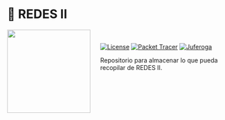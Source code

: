 # 👻  **REDES II**

<img src="https://www.udistrital.edu.co/themes/custom/versh/images/default/preloader.png" align="left" width="192px" height="192px"/>
<img align="left" width="0" height="192px" hspace="10"/>

</br>

[![License](https://img.shields.io/badge/License-GPL_V.3-blue?style=flat-square)](https://www.gnu.org/licenses/gpl-3.0.html)
[![Packet Tracer](https://img.shields.io/badge/PacketTracer-v3-yellow?style=flat-square)](https://www.gnu.org/licenses/gpl-3.0.html)
[![Juferoga](https://img.shields.io/badge/Juferoga-blue?style=flat-square)](https://www.gnu.org/licenses/gpl-3.0.html)


Repositorio para almacenar lo que pueda recopilar de REDES II.
